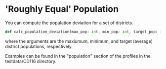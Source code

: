 # 'Roughly Equal' Population

You can compute the population deviation for a set of districts.

```python
def calc_population_deviation(max_pop: int, min_pop: int, target_pop: int) -> float:
```

where the arguments are the maxiumum, minimum, and target (average) district populations, respectively.

Examples can be found in the "population" section of the profiles in the testdata/CD116 directory.